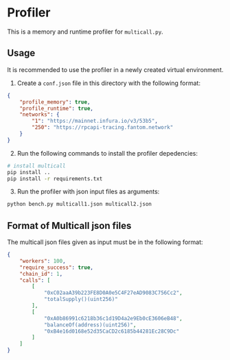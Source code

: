 # Profiler

This is a memory and runtime profiler for `multicall.py`.

## Usage

It is recommended to use the profiler in a newly created virtual environment.

1. Create a `conf.json` file in this directory with the following format:

``` json
{
    "profile_memory": true,
    "profile_runtime": true,
    "networks": {
        "1": "https://mainnet.infura.io/v3/53b5",
        "250": "https://rpcapi-tracing.fantom.network"
    }
}
```

2. Run the following commands to install the profiler depedencies:


``` sh
# install multicall
pip install ..
pip install -r requirements.txt
```

3. Run the profiler with json input files as arguments:

``` sh
python bench.py multicall1.json multicall2.json
```

## Format of Multicall json files

The multicall json files given as input must be in the following format:

``` json
{
    "workers": 100,
    "require_success": true,
    "chain_id": 1,
    "calls": [
        [
            "0xC02aaA39b223FE8D0A0e5C4F27eAD9083C756Cc2",
            "totalSupply()(uint256)"
        ],
        [
            "0xA0b86991c6218b36c1d19D4a2e9Eb0cE3606eB48",
            "balanceOf(address)(uint256)",
            "0xB4e16d0168e52d35CaCD2c6185b44281Ec28C9Dc"
        ]
    ]
}
```
